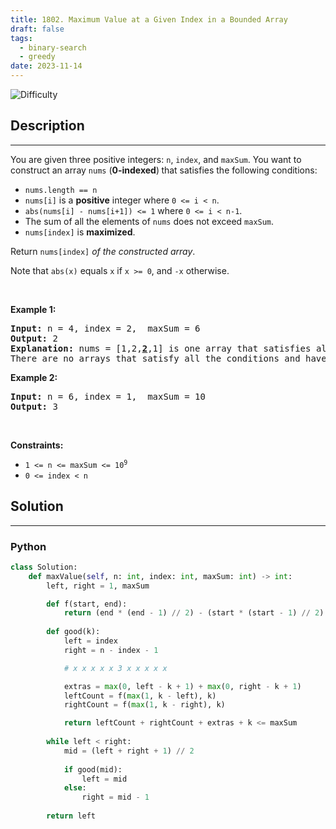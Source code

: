 ```yaml
---
title: 1802. Maximum Value at a Given Index in a Bounded Array
draft: false
tags: 
  - binary-search
  - greedy
date: 2023-11-14
---
```


![Difficulty](https://img.shields.io/badge/Difficulty-Medium-blue.svg)

## Description

---
<p>You are given three positive integers:&nbsp;<code>n</code>, <code>index</code>, and <code>maxSum</code>. You want to construct an array <code>nums</code> (<strong>0-indexed</strong>)<strong> </strong>that satisfies the following conditions:</p>

<ul>
	<li><code>nums.length == n</code></li>
	<li><code>nums[i]</code> is a <strong>positive</strong> integer where <code>0 &lt;= i &lt; n</code>.</li>
	<li><code>abs(nums[i] - nums[i+1]) &lt;= 1</code> where <code>0 &lt;= i &lt; n-1</code>.</li>
	<li>The sum of all the elements of <code>nums</code> does not exceed <code>maxSum</code>.</li>
	<li><code>nums[index]</code> is <strong>maximized</strong>.</li>
</ul>

<p>Return <code>nums[index]</code><em> of the constructed array</em>.</p>

<p>Note that <code>abs(x)</code> equals <code>x</code> if <code>x &gt;= 0</code>, and <code>-x</code> otherwise.</p>

<p>&nbsp;</p>
<p><strong class="example">Example 1:</strong></p>

<pre>
<strong>Input:</strong> n = 4, index = 2,  maxSum = 6
<strong>Output:</strong> 2
<strong>Explanation:</strong> nums = [1,2,<u><strong>2</strong></u>,1] is one array that satisfies all the conditions.
There are no arrays that satisfy all the conditions and have nums[2] == 3, so 2 is the maximum nums[2].
</pre>

<p><strong class="example">Example 2:</strong></p>

<pre>
<strong>Input:</strong> n = 6, index = 1,  maxSum = 10
<strong>Output:</strong> 3
</pre>

<p>&nbsp;</p>
<p><strong>Constraints:</strong></p>

<ul>
	<li><code>1 &lt;= n &lt;= maxSum &lt;= 10<sup>9</sup></code></li>
	<li><code>0 &lt;= index &lt; n</code></li>
</ul>


## Solution

---
### Python
``` py title='maximum-value-at-a-given-index-in-a-bounded-array'
class Solution:
    def maxValue(self, n: int, index: int, maxSum: int) -> int:
        left, right = 1, maxSum

        def f(start, end):
            return (end * (end - 1) // 2) - (start * (start - 1) // 2)
        
        def good(k):
            left = index
            right = n - index - 1

            # x x x x x 3 x x x x x

            extras = max(0, left - k + 1) + max(0, right - k + 1)
            leftCount = f(max(1, k - left), k)
            rightCount = f(max(1, k - right), k)

            return leftCount + rightCount + extras + k <= maxSum
        
        while left < right:
            mid = (left + right + 1) // 2
            
            if good(mid):
                left = mid
            else:
                right = mid - 1
        
        return left

```

